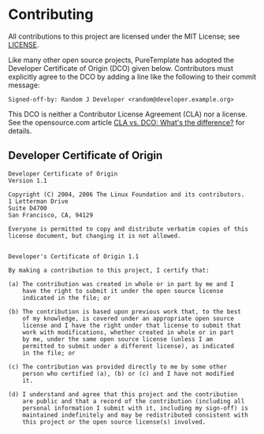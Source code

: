 # Contributing

All contributions to this project are licensed under the MIT License; see [LICENSE](LICENSE).

Like many other open source projects, PureTemplate has adopted the Developer Certificate of Origin (DCO) given below.
Contributors must explicitly agree to the DCO by adding a line like the following to their commit message:

```
Signed-off-by: Random J Developer <random@developer.example.org>
```

This DCO is neither a Contributor License Agreement (CLA) nor a license. See the opensource.com
article [CLA vs. DCO: What's the difference?](https://opensource.com/article/18/3/cla-vs-dco-whats-difference) for
details.

## Developer Certificate of Origin

```
Developer Certificate of Origin
Version 1.1

Copyright (C) 2004, 2006 The Linux Foundation and its contributors.
1 Letterman Drive
Suite D4700
San Francisco, CA, 94129

Everyone is permitted to copy and distribute verbatim copies of this
license document, but changing it is not allowed.


Developer's Certificate of Origin 1.1

By making a contribution to this project, I certify that:

(a) The contribution was created in whole or in part by me and I
    have the right to submit it under the open source license
    indicated in the file; or

(b) The contribution is based upon previous work that, to the best
    of my knowledge, is covered under an appropriate open source
    license and I have the right under that license to submit that
    work with modifications, whether created in whole or in part
    by me, under the same open source license (unless I am
    permitted to submit under a different license), as indicated
    in the file; or

(c) The contribution was provided directly to me by some other
    person who certified (a), (b) or (c) and I have not modified
    it.

(d) I understand and agree that this project and the contribution
    are public and that a record of the contribution (including all
    personal information I submit with it, including my sign-off) is
    maintained indefinitely and may be redistributed consistent with
    this project or the open source license(s) involved.
```
